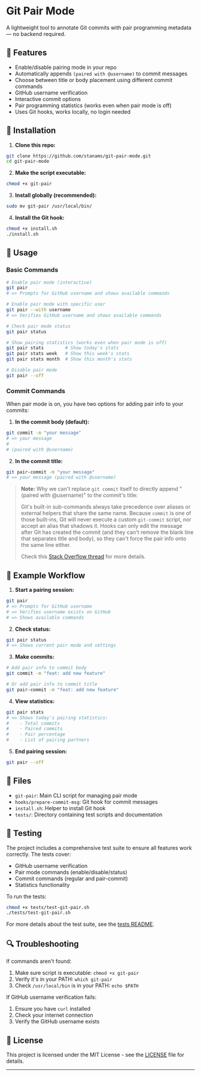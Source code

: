 # Git Pair Mode

A lightweight tool to annotate Git commits with pair programming metadata — no backend required.

## 🔧 Features

- Enable/disable pairing mode in your repo
- Automatically appends `(paired with @username)` to commit messages
- Choose between title or body placement using different commit commands
- GitHub username verification
- Interactive commit options
- Pair programming statistics (works even when pair mode is off)
- Uses Git hooks, works locally, no login needed

## 🚀 Installation

1. **Clone this repo:**

```bash
git clone https://github.com/stanams/git-pair-mode.git
cd git-pair-mode
```

2. **Make the script executable:**

```bash
chmod +x git-pair
```

3. **Install globally (recommended):**

```bash
sudo mv git-pair /usr/local/bin/
```

4. **Install the Git hook:**

```bash
chmod +x install.sh
./install.sh
```

## 📝 Usage

### Basic Commands

```bash
# Enable pair mode (interactive)
git pair
# => Prompts for GitHub username and shows available commands

# Enable pair mode with specific user
git pair --with username
# => Verifies GitHub username and shows available commands

# Check pair mode status
git pair status

# Show pairing statistics (works even when pair mode is off)
git pair stats        # Show today's stats
git pair stats week   # Show this week's stats
git pair stats month  # Show this month's stats

# Disable pair mode
git pair --off
```

### Commit Commands

When pair mode is on, you have two options for adding pair info to your commits:

1. **In the commit body (default):**

```bash
git commit -m "your message"
# => your message
#
# (paired with @username)
```

2. **In the commit title:**

```bash
git pair-commit -m "your message"
# => your message (paired with @username)
```

> **Note:** Why we can't replace `git commit` itself to directly append "(paired with @username)" to the commit's title:
>
> Git's built-in sub-commands always take precedence over aliases or external helpers that share the same name. Because `commit` is one of those built-ins, Git will never execute a custom `git-commit` script, nor accept an alias that shadows it. Hooks can only edit the message after Git has created the commit (and they can't remove the blank line that separates title and body), so they can't force the pair info onto the same line either.
>
> Check this [Stack Overflow thread](https://stackoverflow.com/questions/3538774/is-it-possible-to-override-git-command-by-git-alias) for more details.

## 🧪 Example Workflow

1. **Start a pairing session:**

```bash
git pair
# => Prompts for GitHub username
# => Verifies username exists on GitHub
# => Shows available commands
```

2. **Check status:**

```bash
git pair status
# => Shows current pair mode and settings
```

3. **Make commits:**

```bash
# Add pair info to commit body
git commit -m "feat: add new feature"

# Or add pair info to commit title
git pair-commit -m "feat: add new feature"
```

4. **View statistics:**

```bash
git pair stats
# => Shows today's pairing statistics:
#    - Total commits
#    - Paired commits
#    - Pair percentage
#    - List of pairing partners
```

5. **End pairing session:**

```bash
git pair --off
```

## 📁 Files

- `git-pair`: Main CLI script for managing pair mode
- `hooks/prepare-commit-msg`: Git hook for commit messages
- `install.sh`: Helper to install Git hook
- `tests/`: Directory containing test scripts and documentation

## 🧪 Testing

The project includes a comprehensive test suite to ensure all features work correctly. The tests cover:

- GitHub username verification
- Pair mode commands (enable/disable/status)
- Commit commands (regular and pair-commit)
- Statistics functionality

To run the tests:

```bash
chmod +x tests/test-git-pair.sh
./tests/test-git-pair.sh
```

For more details about the test suite, see the [tests README](tests/README.md).

## 🔍 Troubleshooting

If commands aren't found:

1. Make sure script is executable: `chmod +x git-pair`
2. Verify it's in your PATH: `which git-pair`
3. Check `/usr/local/bin` is in your PATH: `echo $PATH`

If GitHub username verification fails:

1. Ensure you have `curl` installed
2. Check your internet connection
3. Verify the GitHub username exists

## 📄 License

This project is licensed under the MIT License - see the [LICENSE](LICENSE) file for details.

---
